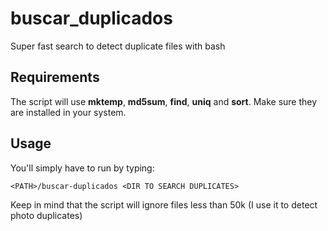 # buscar_duplicados
Super fast search to detect duplicate files with bash

## Requirements

The script will use **mktemp**, **md5sum**, **find**, **uniq** and **sort**. Make sure they are installed in your system.

## Usage

You'll simply have to run by typing:

```
<PATH>/buscar-duplicados <DIR TO SEARCH DUPLICATES>
```

Keep in mind that the script will ignore files less than 50k (I use it to detect photo duplicates)
